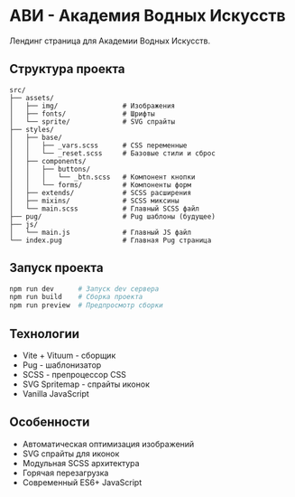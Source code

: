 # АВИ - Академия Водных Искусств

Лендинг страница для Академии Водных Искусств.

## Структура проекта

```
src/
├── assets/
│   ├── img/                # Изображения
│   ├── fonts/              # Шрифты
│   └── sprite/             # SVG спрайты
├── styles/
│   ├── base/
│   │   ├── _vars.scss      # CSS переменные
│   │   └── _reset.scss     # Базовые стили и сброс
│   ├── components/
│   │   ├── buttons/
│   │   │   └── _btn.scss   # Компонент кнопки
│   │   └── forms/          # Компоненты форм
│   ├── extends/            # SCSS расширения
│   ├── mixins/             # SCSS миксины
│   └── main.scss           # Главный SCSS файл
├── pug/                    # Pug шаблоны (будущее)
├── js/
│   └── main.js             # Главный JS файл
└── index.pug               # Главная Pug страница
```

## Запуск проекта

```bash
npm run dev      # Запуск dev сервера
npm run build    # Сборка проекта
npm run preview  # Предпросмотр сборки
```

## Технологии

- Vite + Vituum - сборщик
- Pug - шаблонизатор
- SCSS - препроцессор CSS
- SVG Spritemap - спрайты иконок
- Vanilla JavaScript

## Особенности

- Автоматическая оптимизация изображений
- SVG спрайты для иконок
- Модульная SCSS архитектура
- Горячая перезагрузка
- Современный ES6+ JavaScript
